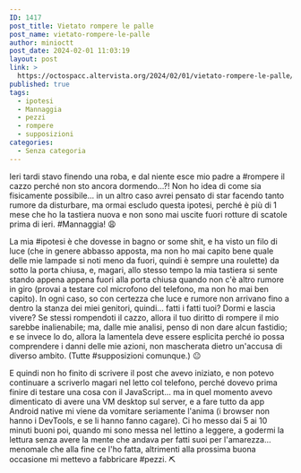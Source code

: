 ```yaml
---
ID: 1417
post_title: Vietato rompere le palle
post_name: vietato-rompere-le-palle
author: minioctt
post_date: 2024-02-01 11:03:19
layout: post
link: >
  https://octospacc.altervista.org/2024/02/01/vietato-rompere-le-palle/
published: true
tags:
  - ipotesi
  - Mannaggia
  - pezzi
  - rompere
  - supposizioni
categories:
  - Senza categoria
---
```

<!-- wp:paragraph -->
<p>Ieri tardi stavo finendo una roba, e dal niente esce mio padre a #rompere il cazzo perché non sto ancora dormendo...?! Non ho idea di come sia fisicamente possibile... in un altro caso avrei pensato di star facendo tanto rumore da disturbare, ma ormai escludo questa ipotesi, perché è più di 1 mese che ho la tastiera nuova e non sono mai uscite fuori rotture di scatole prima di ieri. #Mannaggia! 😩️</p>
<!-- /wp:paragraph -->

<!-- wp:paragraph -->
<p>La mia #ipotesi è che dovesse in bagno or some shit, e ha visto un filo di luce (che in genere abbasso apposta, ma non ho mai capito bene quale delle mie lampade si noti meno da fuori, quindi è sempre una roulette) da sotto la porta chiusa, e, magari, allo stesso tempo la mia tastiera si sente stando appena appena fuori alla porta chiusa quando non c'è altro rumore in giro (provai a testare col microfono del telefono, ma non ho mai ben capito). In ogni caso, so con certezza che luce e rumore non arrivano fino a dentro la stanza dei miei genitori, quindi... fatti i fatti tuoi? Dormi e lascia vivere? Se stessi rompendoti il cazzo, allora il tuo diritto di rompere il mio sarebbe inalienabile; ma, dalle mie analisi, penso di non dare alcun fastidio; e se invece lo do, allora la lamentela deve essere esplicita perché io possa comprendere i danni delle mie azioni, non mascherata dietro un'accusa di diverso ambito. (Tutte #supposizioni comunque.) 😐️</p>
<!-- /wp:paragraph -->

<!-- wp:paragraph -->
<p>E quindi non ho finito di scrivere il post che avevo iniziato, e non potevo continuare a scriverlo magari nel letto col telefono, perché dovevo prima finire di testare una cosa con il JavaScript... ma in quel momento avevo dimenticato di avere una VM desktop sul server, e a fare tutto da app Android native mi viene da vomitare seriamente l'anima (i browser non hanno i DevTools, e se li hanno fanno cagare). Ci ho messo dai 5 ai 10 minuti buoni poi, quando mi sono messa nel lettino a leggere, a godermi la lettura senza avere la mente che andava per fatti suoi per l'amarezza... menomale che alla fine ce l'ho fatta, altrimenti alla prossima buona occasione mi mettevo a fabbricare #pezzi. ⛏️</p>
<!-- /wp:paragraph -->